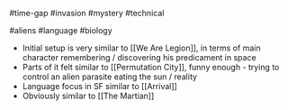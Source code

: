 #time-gap #invasion #mystery #technical 

#aliens #language #biology 

- Initial setup is very similar to [[We Are Legion]], in terms of main character remembering / discovering his predicament in space
- Parts of it felt similar to [[Permutation City]], funny enough - trying to control an alien parasite eating the sun / reality
- Language focus in SF similar to [[Arrival]]
- Obviously similar to [[The Martian]]